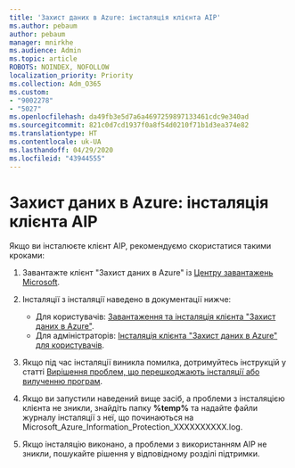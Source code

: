 ```yaml
---
title: 'Захист даних в Azure: інсталяція клієнта AIP'
ms.author: pebaum
author: pebaum
manager: mnirkhe
ms.audience: Admin
ms.topic: article
ROBOTS: NOINDEX, NOFOLLOW
localization_priority: Priority
ms.collection: Adm_O365
ms.custom:
- "9002278"
- "5027"
ms.openlocfilehash: da49fb3e5d7a6a4697259897133461cdc9e340ad
ms.sourcegitcommit: 821c0d7cd1937f0a8f54d0210f71b1d3ea374e82
ms.translationtype: HT
ms.contentlocale: uk-UA
ms.lasthandoff: 04/29/2020
ms.locfileid: "43944555"
---
```

# <a name="azure-information-protection-aip-client-installation"></a>Захист даних в Azure: інсталяція клієнта AIP

Якщо ви інсталюєте клієнт AIP, рекомендуємо скористатися такими кроками:

1. Завантажте клієнт "Захист даних в Azure" із [Центру завантажень Microsoft](https://www.microsoft.com/download/details.aspx?id=53018).

2. Інсталяції з інсталяції наведено в документації нижче:

    - Для користувачів: [Завантаження та інсталяція клієнта "Захист даних в Azure"](https://docs.microsoft.com/azure/information-protection/rms-client/install-client-app).
    - Для адміністраторів: [Інсталяція клієнта "Захист даних в Azure" для користувачів](https://docs.microsoft.com/azure/information-protection/rms-client/client-admin-guide-install).

3. Якщо під час інсталяції виникла помилка, дотримуйтесь інструкцій у статті [Вирішення проблем, що перешкоджають інсталяції або вилученню програм](https://support.microsoft.com/help/17588/windows-fix-problems-that-block-programs-being-installed-or-removed).

4. Якщо ви запустили наведений вище засіб, а проблеми з інсталяцією клієнта не зникли, знайдіть папку **%temp%** та надайте файли журналу інсталяції з неї, що починаються на Microsoft_Azure_Information_Protection_XXXXXXXXXX.log.

5. Якщо інсталяцію виконано, а проблеми з використанням AIP не зникли, пошукайте рішення у відповідному розділі підтримки.
